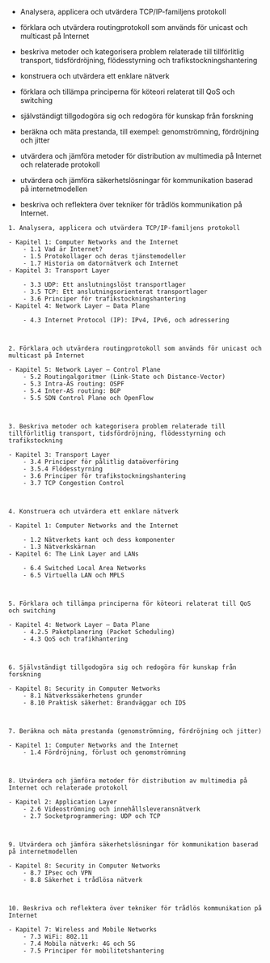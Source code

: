 - Analysera, applicera och utvärdera TCP/IP-familjens protokoll  

- förklara och utvärdera routingprotokoll som används för unicast och multicast på Internet

- beskriva metoder och kategorisera problem relaterade till tillförlitlig transport, tidsfördröjning, flödesstyrning och trafikstockningshantering

- konstruera och utvärdera ett enklare nätverk

- förklara och tillämpa principerna för köteori relaterat till QoS och switching

- självständigt tillgodogöra sig och redogöra för kunskap från forskning

- beräkna och mäta prestanda, till exempel: genomströmning, fördröjning och jitter

- utvärdera och jämföra metoder för distribution av multimedia på Internet och relaterade protokoll

- utvärdera och jämföra säkerhetslösningar för kommunikation baserad på internetmodellen

- beskriva och reflektera över tekniker för trådlös kommunikation på Internet.


```
1. Analysera, applicera och utvärdera TCP/IP-familjens protokoll

- Kapitel 1: Computer Networks and the Internet
    - 1.1 Vad är Internet?
    - 1.5 Protokollager och deras tjänstemodeller
    - 1.7 Historia om datornätverk och Internet
- Kapitel 3: Transport Layer
    
    - 3.3 UDP: Ett anslutningslöst transportlager
    - 3.5 TCP: Ett anslutningsorienterat transportlager
    - 3.6 Principer för trafikstockningshantering
- Kapitel 4: Network Layer – Data Plane
    
    - 4.3 Internet Protocol (IP): IPv4, IPv6, och adressering



2. Förklara och utvärdera routingprotokoll som används för unicast och multicast på Internet

- Kapitel 5: Network Layer – Control Plane
    - 5.2 Routingalgoritmer (Link-State och Distance-Vector)
    - 5.3 Intra-AS routing: OSPF
    - 5.4 Inter-AS routing: BGP
    - 5.5 SDN Control Plane och OpenFlow



3. Beskriva metoder och kategorisera problem relaterade till tillförlitlig transport, tidsfördröjning, flödesstyrning och trafikstockning

- Kapitel 3: Transport Layer
    - 3.4 Principer för pålitlig dataöverföring
    - 3.5.4 Flödesstyrning
    - 3.6 Principer för trafikstockningshantering
    - 3.7 TCP Congestion Control



4. Konstruera och utvärdera ett enklare nätverk

- Kapitel 1: Computer Networks and the Internet
    
    - 1.2 Nätverkets kant och dess komponenter
    - 1.3 Nätverkskärnan
- Kapitel 6: The Link Layer and LANs
    
    - 6.4 Switched Local Area Networks
    - 6.5 Virtuella LAN och MPLS



5. Förklara och tillämpa principerna för köteori relaterat till QoS och switching

- Kapitel 4: Network Layer – Data Plane
    - 4.2.5 Paketplanering (Packet Scheduling)
    - 4.3 QoS och trafikhantering



6. Självständigt tillgodogöra sig och redogöra för kunskap från forskning

- Kapitel 8: Security in Computer Networks
    - 8.1 Nätverkssäkerhetens grunder
    - 8.10 Praktisk säkerhet: Brandväggar och IDS



7. Beräkna och mäta prestanda (genomströmning, fördröjning och jitter)

- Kapitel 1: Computer Networks and the Internet
    - 1.4 Fördröjning, förlust och genomströmning



8. Utvärdera och jämföra metoder för distribution av multimedia på Internet och relaterade protokoll

- Kapitel 2: Application Layer
    - 2.6 Videoströmning och innehållsleveransnätverk
    - 2.7 Socketprogrammering: UDP och TCP



9. Utvärdera och jämföra säkerhetslösningar för kommunikation baserad på internetmodellen

- Kapitel 8: Security in Computer Networks
    - 8.7 IPsec och VPN
    - 8.8 Säkerhet i trådlösa nätverk



10. Beskriva och reflektera över tekniker för trådlös kommunikation på Internet

- Kapitel 7: Wireless and Mobile Networks
    - 7.3 WiFi: 802.11
    - 7.4 Mobila nätverk: 4G och 5G
    - 7.5 Principer för mobilitetshantering

